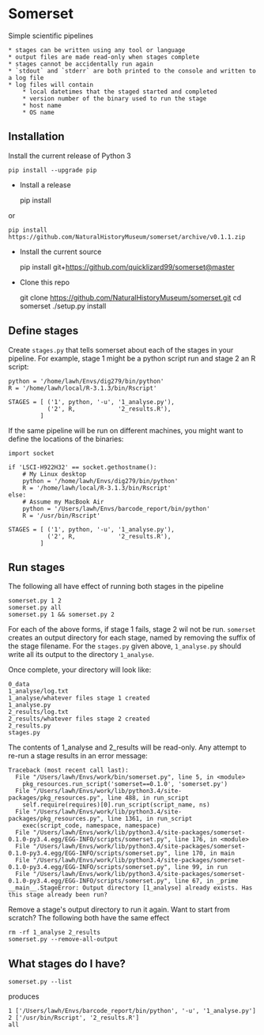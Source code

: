 # Somerset

Simple scientific pipelines

    * stages can be written using any tool or language
    * output files are made read-only when stages complete
    * stages cannot be accidentally run again
    * `stdout` and `stderr` are both printed to the console and written to a log file
    * log files will contain
        * local datetimes that the staged started and completed
        * version number of the binary used to run the stage
        * host name
        * OS name

## Installation

Install the current release of Python 3

    pip install --upgrade pip

* Install a release

    pip install <file you downloaded>

or

    pip install https://github.com/NaturalHistoryMuseum/somerset/archive/v0.1.1.zip

* Install the current source

    pip install git+https://github.com/quicklizard99/somerset@master

* Clone this repo

    git clone https://github.com/NaturalHistoryMuseum/somerset.git
    cd somerset
    ./setup.py install

## Define stages

Create `stages.py` that tells somerset about each of the stages in your pipeline.
For example, stage 1 might be a python script run and stage 2 an R script:

    python = '/home/lawh/Envs/dig279/bin/python'
    R = '/home/lawh/local/R-3.1.3/bin/Rscript'

    STAGES = [ ('1', python, '-u', '1_analyse.py'),
               ('2', R,            '2_results.R'),
             ]

If the same pipeline will be run on different machines, you might want to
define the locations of the binaries:

    import socket

    if 'LSCI-H922H32' == socket.gethostname():
        # My Linux desktop
        python = '/home/lawh/Envs/dig279/bin/python'
        R = '/home/lawh/local/R-3.1.3/bin/Rscript'
    else:
        # Assume my MacBook Air
        python = '/Users/lawh/Envs/barcode_report/bin/python'
        R = '/usr/bin/Rscript'

    STAGES = [ ('1', python, '-u', '1_analyse.py'),
               ('2', R,            '2_results.R'),
             ]


## Run stages

The following all have effect of running both stages in the pipeline

    somerset.py 1 2
    somerset.py all
    somerset.py 1 && somerset.py 2

For each of the above forms, if stage 1 fails, stage 2 wil not be run.
`somerset` creates an output directory for each stage, named by removing the
suffix of the stage filename. For the `stages.py` given above, `1_analyse.py`
should write all its output to the directory `1_analyse`.

Once complete, your directory will look like:

    0_data
    1_analyse/log.txt
    1_analyse/whatever files stage 1 created
    1_analyse.py
    2_results/log.txt
    2_results/whatever files stage 2 created
    2_results.py
    stages.py

The contents of 1_analyse and 2_results will be read-only. Any attempt to re-run
a stage results in an error message:

    Traceback (most recent call last):
      File "/Users/lawh/Envs/work/bin/somerset.py", line 5, in <module>
        pkg_resources.run_script('somerset==0.1.0', 'somerset.py')
      File "/Users/lawh/Envs/work/lib/python3.4/site-packages/pkg_resources.py", line 488, in run_script
        self.require(requires)[0].run_script(script_name, ns)
      File "/Users/lawh/Envs/work/lib/python3.4/site-packages/pkg_resources.py", line 1361, in run_script
        exec(script_code, namespace, namespace)
      File "/Users/lawh/Envs/work/lib/python3.4/site-packages/somerset-0.1.0-py3.4.egg/EGG-INFO/scripts/somerset.py", line 176, in <module>
      File "/Users/lawh/Envs/work/lib/python3.4/site-packages/somerset-0.1.0-py3.4.egg/EGG-INFO/scripts/somerset.py", line 170, in main
      File "/Users/lawh/Envs/work/lib/python3.4/site-packages/somerset-0.1.0-py3.4.egg/EGG-INFO/scripts/somerset.py", line 99, in run
      File "/Users/lawh/Envs/work/lib/python3.4/site-packages/somerset-0.1.0-py3.4.egg/EGG-INFO/scripts/somerset.py", line 67, in _prime
    __main__.StageError: Output directory [1_analyse] already exists. Has this stage already been run?

Remove a stage's output directory to run it again. Want to start from scratch?
The following both have the same effect

    rm -rf 1_analyse 2_results
    somerset.py --remove-all-output

## What stages do I have?

    somerset.py --list

produces

    1 ['/Users/lawh/Envs/barcode_report/bin/python', '-u', '1_analyse.py']
    2 ['/usr/bin/Rscript', '2_results.R']
    all
